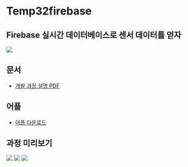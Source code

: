# Temp32firebase 


## Firebase 실시간 데이터베이스로 센서 데이터를 얻자

<img src="https://github.com/benishad/Temp32firebase/assets/50231941/b0bc9b14-42bd-44a8-bb9e-834c94359cb9" />

## 문서

- [개발 과정 설명 PDF](https://drive.google.com/file/d/1do3RtiSXxMOeqlGVgcveJqatAUPlPgZF/view?usp=drive_link)

## 어플

- [어플 다운로드](https://drive.google.com/file/d/1QVgRw0GhCmBF8LsP3fSS61VFDsOAu1j-/view?usp=drive_link)

## 과정 미리보기

<img src="https://github.com/benishad/Temp32firebase/assets/50231941/dd86e7b6-63d4-41eb-ae50-2f0f0d39afca"/>

<img src="https://github.com/benishad/Temp32firebase/assets/50231941/1bdd05c7-075d-4fa1-9188-b61c83b9942e"/>

<img src="https://github.com/benishad/Temp32firebase/assets/50231941/d29d8383-b5e3-4480-a01c-9d28e8dafc75"/>
